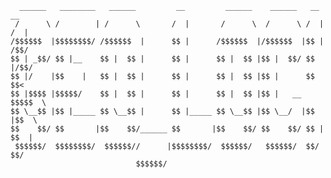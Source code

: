       ______   ________   ______         __         ______    ______   __    __ 
     /      \ /        | /      \       /  |       /      \  /      \ /  |  /  |
    /$$$$$$  |$$$$$$$$/ /$$$$$$  |      $$ |      /$$$$$$  |/$$$$$$  |$$ | /$$/ 
    $$ | _$$/ $$ |__    $$ |  $$ |      $$ |      $$ |  $$ |$$ |  $$/ $$ |/$$/  
    $$ |/    |$$    |   $$ |  $$ |      $$ |      $$ |  $$ |$$ |      $$  $$<   
    $$ |$$$$ |$$$$$/    $$ |  $$ |      $$ |      $$ |  $$ |$$ |   __ $$$$$  \  
    $$ \__$$ |$$ |_____ $$ \__$$ |      $$ |_____ $$ \__$$ |$$ \__/  |$$ |$$  \ 
    $$    $$/ $$       |$$    $$/______ $$       |$$    $$/ $$    $$/ $$ | $$  |
     $$$$$$/  $$$$$$$$/  $$$$$$//      |$$$$$$$$/  $$$$$$/   $$$$$$/  $$/   $$/ 
                                $$$$$$/
